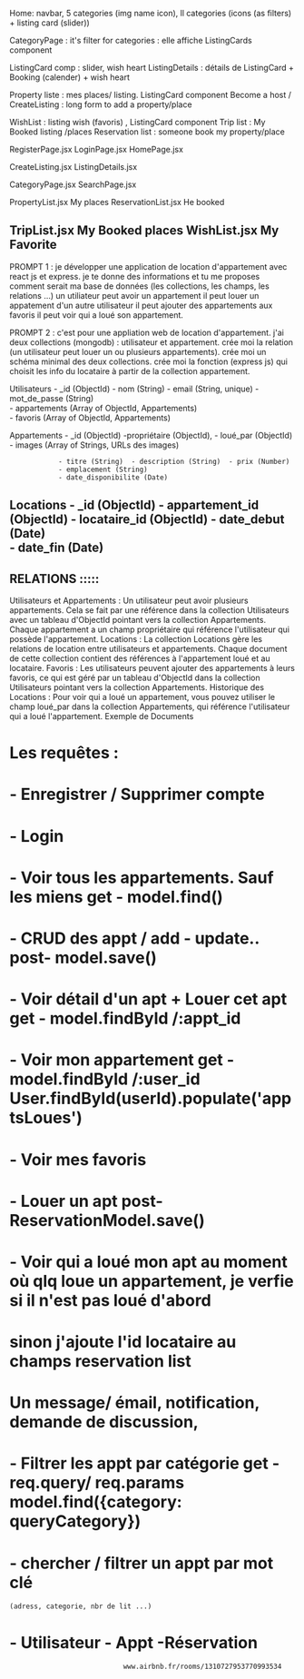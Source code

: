 Home:   navbar, 5 categories (img name icon), 
        ll categories (icons (as filters) + listing card (slider))

CategoryPage : it's filter for categories : elle affiche ListingCards component

ListingCard comp : slider, wish heart
ListingDetails : détails de ListingCard + Booking (calender) + wish heart

Property liste : mes places/ listing. ListingCard component
Become a host / CreateListing : long form to add a property/place

WishList : listing wish (favoris) , ListingCard component
Trip list : My Booked listing /places
Reservation list : someone book my property/place

RegisterPage.jsx
LoginPage.jsx
HomePage.jsx

CreateListing.jsx
ListingDetails.jsx

CategoryPage.jsx
SearchPage.jsx

PropertyList.jsx        My places
ReservationList.jsx     He booked

TripList.jsx            My Booked places
WishList.jsx            My Favorite
-------------------------------------------------
PROMPT 1 :
je développer une application de location d'appartement avec react js et express.
je te donne des informations et tu me proposes comment serait ma base de données (les collections, les champs, les relations ...)
un utiliateur peut avoir un appartement
il peut louer un appatement d'un autre utilisateur
il peut ajouter des appartements aux favoris
il peut voir qui a loué son appartement.

PROMPT 2 :
c'est pour une appliation web de location d'appartement. j'ai deux collections (mongodb) : utilisateur et appartement.
crée moi la relation (un utilisateur peut louer un ou plusieurs appartements).
crée moi un schéma minimal des deux collections.
crée moi la fonction (express js) qui choisit les info du locataire à partir de la collection appartement.



Utilisateurs	- _id (ObjectId)  - nom (String)  - email (String, unique)  - mot_de_passe (String)  
                - appartements (Array of ObjectId, Appartements)  
                - favoris (Array of ObjectId, Appartements)

Appartements	- _id (ObjectId)  -propriétaire (ObjectId), - loué_par (ObjectId)
                - images (Array of Strings, URLs des images)
                
                - titre (String)  - description (String)  - prix (Number)  
                - emplacement (String) 
                - date_disponibilite (Date) 

Locations	- _id (ObjectId)  - appartement_id (ObjectId)  - locataire_id (ObjectId)  - date_debut (Date)  
                - date_fin (Date)
-----------------------------------------------------
RELATIONS :::::
--------------------
Utilisateurs et Appartements :
Un utilisateur peut avoir plusieurs appartements. Cela se fait par une référence dans la collection Utilisateurs avec un tableau d'ObjectId pointant vers la collection Appartements.
Chaque appartement a un champ propriétaire qui référence l'utilisateur qui possède l'appartement.
Locations :
La collection Locations gère les relations de location entre utilisateurs et appartements. Chaque document de cette collection contient des références à l'appartement loué et au locataire.
Favoris :
Les utilisateurs peuvent ajouter des appartements à leurs favoris, ce qui est géré par un tableau d'ObjectId dans la collection Utilisateurs pointant vers la collection Appartements.
Historique des Locations :
Pour voir qui a loué un appartement, vous pouvez utiliser le champ loué_par dans la collection Appartements, qui référence l'utilisateur qui a loué l'appartement.
Exemple de Documents


# Les requêtes :
# - Enregistrer / Supprimer compte
# - Login

# - Voir tous les appartements. Sauf les miens  get - model.find()              
# - CRUD des appt / add - update..              post- model.save()

# - Voir détail d'un apt + Louer cet apt        get - model.findById /:appt_id
# - Voir mon appartement                        get - model.findById /:user_id      User.findById(userId).populate('apptsLoues')
# - Voir mes favoris                            
# - Louer un apt                                post- ReservationModel.save()

# - Voir qui a loué mon apt                     au moment où qlq loue un appartement, je verfie si il n'est pas loué d'abord 
#                                               sinon j'ajoute l'id locataire au champs reservation list
#                                               Un message/ émail, notification, demande de discussion,

# - Filtrer les appt par catégorie              get - req.query/ req.params model.find({category: queryCategory}) 
# - chercher / filtrer un appt par mot clé 
    (adress, categorie, nbr de lit ...)



#                       - Utilisateur         - Appt           -Réservation
                                www.airbnb.fr/rooms/1310727953770993534